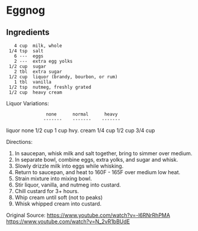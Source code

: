 Eggnog
======

Ingredients
-----------
       4 cup  milk, whole
     1/4 tsp  salt
       6 ---  eggs
       2 ---  extra egg yolks
     1/2 cup  sugar
       2 tbl  extra sugar
     1/2 cup  liquor (brandy, bourbon, or rum)
       1 tbl  vanilla
     1/2 tsp  nutmeg, freshly grated
     1/2 cup  heavy cream

Liquor Variations:

                   none      normal      heavy
                  -------    -------    -------
   liquor         none       1/2 cup      1 cup
   hvy. cream     1/4 cup    1/2 cup    3/4 cup


Directions:
   1) In saucepan, whisk milk and salt together, bring to simmer over medium.
   2) In separate bowl, combine eggs, extra yolks, and sugar and whisk.
   3) Slowly drizzle milk into eggs while whisking.
   4) Return to saucepan, and heat to 160F - 165F over medium low heat.
   5) Strain mixture into mixing bowl.
   6) Stir liquor, vanilla, and nutmeg into custard.
   7) Chill custard for 3+ hours.
   7) Whip cream until soft (not to peaks)
   8) Whisk whipped cream into custard.
   
Original Source:
   https://www.youtube.com/watch?v=-l6RNrRhPMA
   https://www.youtube.com/watch?v=N_2vR1bBUdE

